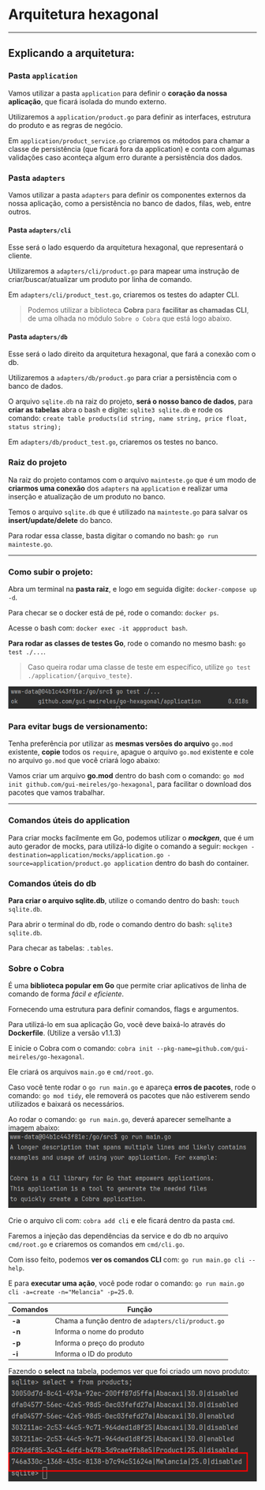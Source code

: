 # Arquitetura hexagonal

---

## Explicando a arquitetura:

### Pasta `application`

Vamos utilizar a pasta `application` para definir o **coração da nossa aplicação**, que ficará isolada do mundo externo.

Utilizaremos a `application/product.go` para definir as interfaces, estrutura do produto e as regras de negócio.

Em `application/product_service.go` criaremos os métodos para chamar a classe de persistência (que ficará fora da application) e conta
com algumas validações caso aconteça algum erro durante a persistência dos dados.

### Pasta `adapters`

Vamos utilizar a pasta `adapters` para definir os componentes externos da nossa aplicação, como a persistência no banco
de dados, filas, web, entre outros.

#### Pasta `adapters/cli`

Esse será o lado esquerdo da arquitetura hexagonal, que representará o cliente.

Utilizaremos a `adapters/cli/product.go` para mapear uma instrução de criar/buscar/atualizar um produto por linha de comando.

Em `adapters/cli/product_test.go`, criaremos os testes do adapter CLI.

> Podemos utilizar a biblioteca **Cobra** para **facilitar as chamadas CLI**, de uma olhada no módulo `Sobre o Cobra`
> que está logo abaixo.

#### Pasta `adapters/db`

Esse será o lado direito da arquitetura hexagonal, que fará a conexão com o db.

Utilizaremos a `adapters/db/product.go` para criar a persistência com o banco de dados.

O arquivo `sqlite.db` na raiz do projeto, **será o nosso banco de dados**, para **criar as tabelas** abra o bash e digite:
`sqlite3 sqlite.db` e rode os comando: `create table products(id string, name string, price float, status string);`

Em `adapters/db/product_test.go`, criaremos os testes no banco.

### Raiz do projeto

Na raiz do projeto contamos com o arquivo `mainteste.go` que é um modo de **criarmos uma conexão** dos `adapters` na `application`
e realizar uma inserção e atualização de um produto no banco.

Temos o arquivo `sqlite.db` que é utilizado na `mainteste.go` para salvar os **insert/update/delete** do banco.

Para rodar essa classe, basta digitar o comando no bash: `go run mainteste.go`.

---

### Como subir o projeto:

Abra um terminal na **pasta raiz**, e logo em seguida digite: `docker-compose up -d`.

Para checar se o docker está de pé, rode o comando: `docker ps`.

Acesse o bash com: `docker exec -it appproduct bash`.

**Para rodar as classes de testes Go**, rode o comando no mesmo bash: `go test ./...`.
> Caso queira rodar uma classe de teste em específico, utilize `go test ./application/{arquivo_teste}`.

![img.png](readme_images/img.png)

### Para evitar bugs de versionamento:

Tenha preferência por utilizar as **mesmas versões do arquivo** `go.mod` existente, **copie** todos os `require`,
apague o arquivo `go.mod` existente e cole no arquivo `go.mod` que você criará logo abaixo:

Vamos criar um arquivo **go.mod** dentro do bash com o comando: `go mod init github.com/gui-meireles/go-hexagonal`, para facilitar
o download dos pacotes que vamos trabalhar.

---

### Comandos úteis do application

Para criar mocks facilmente em Go, podemos utilizar o **_mockgen_**, que é um auto gerador de mocks, para utilizá-lo
digite o comando a seguir: `mockgen -destination=application/mocks/application.go -source=application/product.go application`
dentro do bash do container.

### Comandos úteis do db

**Para criar o arquivo sqlite.db**, utilize o comando dentro do bash: `touch sqlite.db`.

Para abrir o terminal do db, rode o comando dentro do bash: `sqlite3 sqlite.db`.

Para checar as tabelas: `.tables`.

### Sobre o Cobra

É uma **biblioteca popular em Go** que permite criar aplicativos de linha de comando de forma _fácil e eficiente_.

Fornecendo uma estrutura para definir comandos, flags e argumentos.

Para utilizá-lo em sua aplicação Go, você deve baixá-lo através do **Dockerfile**. (Utilize a versão v1.1.3)

E inicie o Cobra com o comando: `cobra init --pkg-name=github.com/gui-meireles/go-hexagonal`.

Ele criará os arquivos `main.go` e `cmd/root.go`.

Caso você tente rodar o `go run main.go` e apareça **erros de pacotes**, rode o comando: `go mod tidy`, ele removerá
os pacotes que não estiverem sendo utilizados e baixará os necessários.

Ao rodar o comando: `go run main.go`, deverá aparecer semelhante a imagem abaixo:
![img_1.png](readme_images/img_1.png)

Crie o arquivo cli com: `cobra add cli` e ele ficará dentro da pasta `cmd`.

Faremos a injeção das dependências da service e do db no arquivo `cmd/root.go` e criaremos os comandos em
`cmd/cli.go`.

Com isso feito, podemos **ver os comandos CLI** com: `go run main.go cli --help`.

E para **executar uma ação**, você pode rodar o comando: `go run main.go cli -a=create -n="Melancia" -p=25.0`.

| Comandos | Função                                             |
|----------|----------------------------------------------------|
| **-a**   | Chama a função dentro de `adapters/cli/product.go` |
| **-n**   | Informa o nome do produto                          |
| **-p**   | Informa o preço do produto                         |
| **-i**   | Informa o ID do produto                            |

Fazendo o **select** na tabela, podemos ver que foi criado um novo produto:
![img_2.png](readme_images/img_2.png)